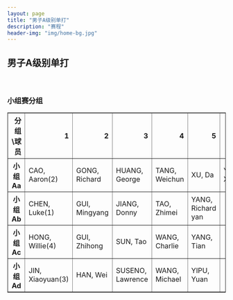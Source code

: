 ```yaml
---
layout: page
title: "男子A级别单打"
description: "赛程"
header-img: "img/home-bg.jpg"
---
```


<h2><p class="text-center">男子A级别单打</p></h2>
<br>

<h3>小组赛分组</h3>
<table border="1" class="dataframe">
  <thead>
    <tr style="text-align: right;">
      <th>分组\球员</th>
      <th>1</th>
      <th>2</th>
      <th>3</th>
      <th>4</th>
      <th>5</th>
      <th>6</th>
    </tr>
  </thead>
  <tbody>
    <tr>
      <th>小组Aa</th>
      <td>CAO, Aaron(2)</td>
      <td>GONG, Richard</td>
      <td>HUANG, George</td>
      <td>TANG, Weichun</td>
      <td>XU, Da</td>
      <td>YU, Xiaojun</td>
    </tr>
    <tr>
      <th>小组Ab</th>
      <td>CHEN, Luke(1)</td>
      <td>GUI, Mingyang</td>
      <td>JIANG, Donny</td>
      <td>TAO, Zhimei</td>
      <td>YANG, Richard yan</td>
      <td></td>
    </tr>
    <tr>
      <th>小组Ac</th>
      <td>HONG, Willie(4)</td>
      <td>GUI, Zhihong</td>
      <td>SUN, Tao</td>
      <td>WANG, Charlie</td>
      <td>YANG, Tian</td>
      <td></td>
    </tr>
    <tr>
      <th>小组Ad</th>
      <td>JIN, Xiaoyuan(3)</td>
      <td>HAN, Wei</td>
      <td>SUSENO, Lawrence</td>
      <td>WANG, Michael</td>
      <td>YIPU, Yuan</td>
      <td></td>
    </tr>
  </tbody>
</table>
